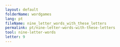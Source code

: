 ```yaml
---
layout: default
folderName: wordgames
lang: pt
fileName: nine_letter_words_with_these_letters
permalink: pt/nine-letter-words-with-these-letters
tool: nine-letter-words
letter: 9
---
```

